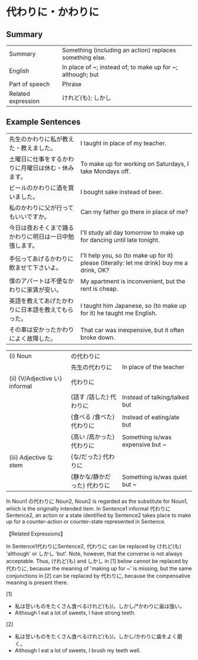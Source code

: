 # 代わりに・かわりに

## Summary

<table><tr>   <td>Summary</td>   <td>Something (including an action) replaces something else.</td></tr><tr>   <td>English</td>   <td>In place of ~; instead of; to make up for ~; although; but</td></tr><tr>   <td>Part of speech</td>   <td>Phrase</td></tr><tr>   <td>Related expression</td>   <td>けれど(も); しかし</td></tr></table>

## Example Sentences

<table><tr>   <td>先生のかわりに私が教えた・教えました。</td>   <td>I taught in place of my teacher.</td></tr><tr>   <td>土曜日に仕事をするかわりに月曜日は休む・休みます。</td>   <td>To make up for working on Saturdays, I take Mondays off.</td></tr><tr>   <td>ビールのかわりに酒を買いました。</td>   <td>I bought sake instead of beer.</td></tr><tr>   <td>私のかわりに父が行ってもいいですか。</td>   <td>Can my father go there in place of me?</td></tr><tr>   <td>今日は夜おそくまで踊るかわりに明日は一日中勉強します。</td>   <td>I'll study all day tomorrow to make up for dancing until late tonight.</td></tr><tr>   <td>手伝ってあげるかわりに飲ませて下さいよ。</td>   <td>I'll help you, so (to make up for it) please (literally: let me drink) buy me a drink, OK?</td></tr><tr>   <td>僕のアパートは不便なかわりに家賃が安い。</td>   <td>My apartment is inconvenient, but the rent is cheap.</td></tr><tr>   <td>英語を教えてあげたかわりに日本語を教えてもらった。</td>   <td>I taught him Japanese, so (to make up for it) he taught me English.</td></tr><tr>   <td>その車は安かったかわりによく故障した。</td>   <td>That car was inexpensive, but it often broke down.</td></tr></table>

<table class="table"> <tbody><tr class="tr head"> <td class="td"><span class="numbers">(i)</span> <span> <span class="bold">Noun</span></span></td> <td class="td"><span class="concept">の代わりに</span> </td> <td class="td"><span>&nbsp;</span></td> </tr> <tr class="tr"> <td class="td"><span>&nbsp;</span></td> <td class="td"><span>先生<span class="concept">の代わりに</span></span> </td> <td class="td"><span>In    place of the teacher</span></td> </tr> <tr class="tr head"> <td class="td"><span class="numbers">(ii)</span> <span> <span class="bold">{V/Adjective い}    informal</span></span></td> <td class="td"><span class="concept">代わりに</span> </td> <td class="td"><span>&nbsp;</span></td> </tr> <tr class="tr"> <td class="td"><span>&nbsp;</span></td> <td class="td"><span>{話す /話した} <span class="concept">代わりに</span></span></td> <td class="td"><span>Instead    of talking/talked but</span></td> </tr> <tr class="tr"> <td class="td"><span>&nbsp;</span></td> <td class="td"><span>{食べる /食べた} <span class="concept">代わりに</span></span></td> <td class="td"><span>Instead    of eating/ate but</span></td> </tr> <tr class="tr"> <td class="td"><span>&nbsp;</span></td> <td class="td"><span>{高い /高かった} <span class="concept">代わりに</span></span></td> <td class="td"><span>Something    is/was expensive but ~</span></td> </tr> <tr class="tr head"> <td class="td"><span class="numbers">(iii)</span> <span> <span class="bold">Adjective な stem</span></span></td> <td class="td"><span>{<span class="concept">な</span>/<span class="concept">だった</span>} <span class="concept">代わりに</span></span></td> <td class="td"><span>&nbsp;</span></td> </tr> <tr class="tr"> <td class="td"><span>&nbsp;</span></td> <td class="td"><span>{静か<span class="concept">な</span>/静か<span class="concept">だった</span>} <span class="concept">代わりに</span></span></td> <td class="td"><span>Something    is/was quiet but ~</span></td> </tr></tbody></table>

<p>In Noun1 の<span class="cloze">代わりに</span> Noun2, Noun2 is regarded as the substitute for Noun1, which is the originally intended item. In Sentence1 informal <span class="cloze">代わりに</span> Sentence2, an action or a state identified by Sentence2 takes place to make up for a counter-action or counter-state represented in Sentence.</p>  <p>【Related Expressions】</p>  <p>In Sentence1<span class="cloze">代わりに</span>Sentence2, <span class="cloze">代わりに</span> can be replaced by けれど(も) 'although' or しかし 'but'. Note, however, that the converse is not always acceptable. Thus, けれど(も) and しかし in [1] below cannot be replaced by <span class="cloze">代わりに</span>, because the meaning of 'making up for ~' is missing, but the same conjunctions in [2] can be replaced by <span class="cloze">代わりに</span>, because the compensative meaning is present there.</p>  <p>[1]</p>  <ul> <li>私は甘いものをたくさん食べるけれど(も)/。しかし/*<span class="cloze">かわりに</span>歯は強い。</li> <li>Although I eat a lot of sweets, I have strong teeth.</li> </ul>  <p>[2]</p>  <ul> <li>私は甘いものをたくさん食べるけれど(も)/。しかし/<span class="cloze">かわりに</span>歯をよく磨く。</li> <li>Although I eat a lot of sweets, I brush my teeth well.</li> </ul>

